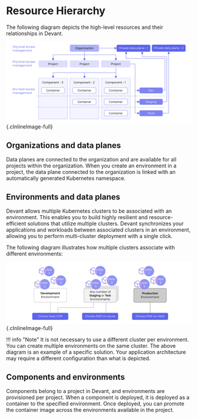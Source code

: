 # Resource Hierarchy


The following diagram depicts the high-level resources and their relationships in Devant.

![Resource hierarchy](../assets/img/devant-concepts/resource-hierarchy.png){.cInlineImage-full}

## Organizations and data planes

Data planes are connected to the organization and are available for all projects within the organization. When you create an environment in a project, the data plane connected to the organization is linked with an automatically generated Kubernetes namespace.

## Environments and data planes

Devant allows multiple Kubernetes clusters to be associated with an environment. This enables you to build highly resilient and resource-efficient solutions that utilize multiple clusters. Devant synchronizes your applications and workloads between associated clusters in an environment, allowing you to perform multi-cluster deployment with a single click.

The following diagram illustrates how multiple clusters associate with different environments:

![Environments and dataplanes](../assets/img/devant-concepts/environments-and-dataplanes.png){.cInlineImage-full}

!!! info "Note"
    It is not necessary to use a different cluster per environment. You can create multiple environments on the same cluster. The above diagram is an example of a specific solution. Your application architecture may require a different configuration than what is depicted.

## Components and environments

Components belong to a project in Devant, and environments are provisioned per project. When a component is deployed, it is deployed as a container to the specified environment. Once deployed, you can promote the container image across the environments available in the project.